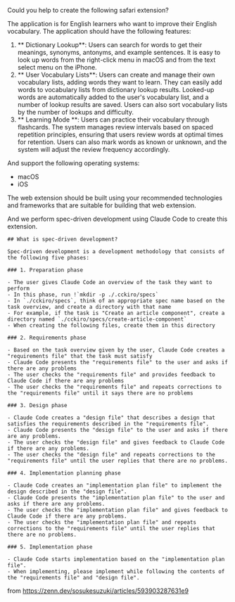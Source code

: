 Could you help to create the following safari extension?

The application is for English learners who want to improve their English vocabulary.
The application should have the following features:

1. ** Dictionary Lookup**: Users can search for words to get their meanings, synonyms, antonyms, and example sentences. It is easy to look up words from the right-click menu in macOS and from the text select menu on the iPhone.
2. ** User Vocabulary Lists**: Users can create and manage their own vocabulary lists, adding words they want to learn. They can easily add words to vocabulary lists from dictionary lookup results. Looked-up words are automatically added to the user's vocabulary list, and a number of lookup results are saved. Users can also sort vocabulary lists by the number of lookups and difficulty.
3. ** Learning Mode **: Users can practice their vocabulary through flashcards. The system manages review intervals based on spaced repetition principles, ensuring that users review words at optimal times for retention. Users can also mark words as known or unknown, and the system will adjust the review frequency accordingly.

And support the following operating systems:
- macOS
- iOS

The web extension should be built using your recommended technologies and frameworks that are suitable for building that web extension.


And we perform spec-driven development using Claude Code to create this extension.
```
## What is spec-driven development?

Spec-driven development is a development methodology that consists of the following five phases:

### 1. Preparation phase

- The user gives Claude Code an overview of the task they want to perform
- In this phase, run !`mkdir -p ./.cckiro/specs`
- In `./cckiro/specs`, think of an appropriate spec name based on the task overview, and create a directory with that name
- For example, if the task is "Create an article component", create a directory named `./cckiro/specs/create-article-component`
- When creating the following files, create them in this directory

### 2. Requirements phase

- Based on the task overview given by the user, Claude Code creates a "requirements file" that the task must satisfy
- Claude Code presents the "requirements file" to the user and asks if there are any problems
- The user checks the "requirements file" and provides feedback to Claude Code if there are any problems
- The user checks the "requirements file" and repeats corrections to the "requirements file" until it says there are no problems

### 3. Design phase

- Claude Code creates a "design file" that describes a design that satisfies the requirements described in the "requirements file".
- Claude Code presents the "design file" to the user and asks if there are any problems.
- The user checks the "design file" and gives feedback to Claude Code if there are any problems.
- The user checks the "design file" and repeats corrections to the "requirements file" until the user replies that there are no problems.

### 4. Implementation planning phase

- Claude Code creates an "implementation plan file" to implement the design described in the "design file".
- Claude Code presents the "implementation plan file" to the user and asks if there are any problems.
- The user checks the "implementation plan file" and gives feedback to Claude Code if there are any problems.
- The user checks the "implementation plan file" and repeats corrections to the "requirements file" until the user replies that there are no problems.

### 5. Implementation phase

- Claude Code starts implementation based on the "implementation plan file".
- When implementing, please implement while following the contents of the "requirements file" and "design file".
```
from https://zenn.dev/sosukesuzuki/articles/593903287631e9

